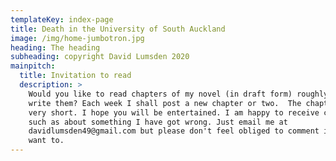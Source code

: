 ```yaml
---
templateKey: index-page
title: Death in the University of South Auckland
image: /img/home-jumbotron.jpg
heading: The heading
subheading: copyright David Lumsden 2020
mainpitch:
  title: Invitation to read
  description: >
    Would you like to read chapters of my novel (in draft form) roughly as I
    write them? Each week I shall post a new chapter or two.  The chapters are
    very short. I hope you will be entertained. I am happy to receive comments,
    such as about something I have got wrong. Just email me at
    davidlumsden49@gmail.com but please don't feel obliged to comment if don't
    want to.
---
```

